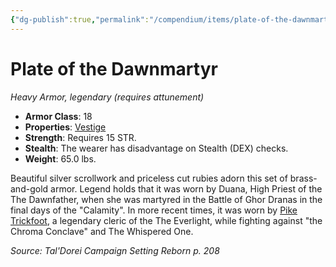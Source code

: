 ```yaml
---
{"dg-publish":true,"permalink":"/compendium/items/plate-of-the-dawnmartyr-tdcsr/","tags":["compendium/src/5e/tdcsr","item/armor/heavy","item/attunement/required","item/property/vestige","item/rarity/legendary"]}
---
```


# Plate of the Dawnmartyr
*Heavy Armor, legendary (requires attunement)*  

- **Armor Class**: 18
- **Properties**: [Vestige](rules/item-properties.md#Vestige)
- **Strength**: Requires 15 STR.
- **Stealth**: The wearer has disadvantage on Stealth (DEX) checks.
- **Weight**: 65.0 lbs.

Beautiful silver scrollwork and priceless cut rubies adorn this set of brass-and-gold armor. Legend holds that it was worn by Duana, High Priest of the The Dawnfather, when she was martyred in the Battle of Ghor Dranas in the final days of the "Calamity". In more recent times, it was worn by [Pike Trickfoot](compendium/bestiary/npc/pike-trickfoot-tdcsr.md), a legendary cleric of the The Everlight, while fighting against "the Chroma Conclave" and The Whispered One.

*Source: Tal'Dorei Campaign Setting Reborn p. 208*